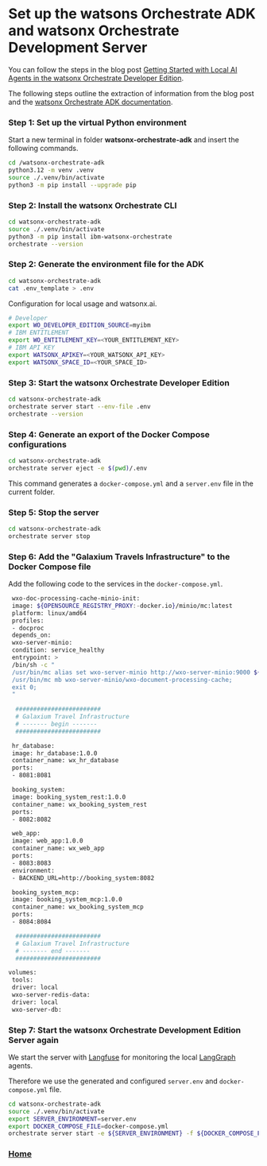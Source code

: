 # Set up the watsons Orchestrate ADK and watsonx Orchestrate Development Server

You can follow the steps in the blog post [Getting Started with Local AI Agents in the watsonx Orchestrate Developer Edition](https://suedbroecker.net/2025/06/25/getting-started-with-local-ai-agents-in-the-watsonx-orchestrate-developer-edition/).

The following steps outline the extraction of information from the blog post and the [watsonx Orchestrate ADK documentation](https://developer.watson-orchestrate.ibm.com/).

### Step 1: Set up the virtual Python environment

Start a new terminal in folder **watsonx-orchestrate-adk** and insert the following commands.

```sh
cd /watsonx-orchestrate-adk
python3.12 -m venv .venv
source ./.venv/bin/activate
python3 -m pip install --upgrade pip
```

### Step 2: Install the watsonx Orchestrate CLI

```sh
cd watsonx-orchestrate-adk
source ./.venv/bin/activate
python3 -m pip install ibm-watsonx-orchestrate
orchestrate --version
```

### Step 2: Generate the environment file for the ADK

```sh
cd watsonx-orchestrate-adk
cat .env_template > .env
```

Configuration for local usage and watsonx.ai.

```sh
# Developer
export WO_DEVELOPER_EDITION_SOURCE=myibm
# IBM ENTITLEMENT
export WO_ENTITLEMENT_KEY=<YOUR_ENTITLEMENT_KEY>
# IBM API KEY
export WATSONX_APIKEY=<YOUR_WATSONX_API_KEY>
export WATSONX_SPACE_ID=<YOUR_SPACE_ID>
```

### Step 3: Start the watsonx Orchestrate Developer Edition

```sh
cd watsonx-orchestrate-adk
orchestrate server start --env-file .env
orchestrate --version
```

### Step 4: Generate an export of the Docker Compose configurations

```sh
cd watsonx-orchestrate-adk
orchestrate server eject -e $(pwd)/.env
```

This command generates a `docker-compose.yml` and a `server.env` file in the current folder.

### Step 5: Stop the server

```sh
cd watsonx-orchestrate-adk
orchestrate server stop
```

### Step 6: Add the "Galaxium Travels Infrastructure" to the Docker Compose file

Add the following code to the services in the `docker-compose.yml`.

```sh
 wxo-doc-processing-cache-minio-init:
 image: ${OPENSOURCE_REGISTRY_PROXY:-docker.io}/minio/mc:latest
 platform: linux/amd64
 profiles:
 - docproc
 depends_on:
 wxo-server-minio:
 condition: service_healthy
 entrypoint: >
 /bin/sh -c "
 /usr/bin/mc alias set wxo-server-minio http://wxo-server-minio:9000 ${MINIO_ROOT_USER:-minioadmin} ${MINIO_ROOT_PASSWORD:-watsonxorchestrate};
 /usr/bin/mc mb wxo-server-minio/wxo-document-processing-cache;
 exit 0;
 "
  
  ########################
  # Galaxium Travel Infrastructure 
  # ------- begin -------
  ########################

 hr_database:
 image: hr_database:1.0.0
 container_name: wx_hr_database
 ports:
 - 8081:8081

 booking_system:
 image: booking_system_rest:1.0.0
 container_name: wx_booking_system_rest
 ports:
 - 8082:8082

 web_app:
 image: web_app:1.0.0
 container_name: wx_web_app
 ports:
 - 8083:8083
 environment:
 - BACKEND_URL=http://booking_system:8082

 booking_system_mcp:
 image: booking_system_mcp:1.0.0
 container_name: wx_booking_system_mcp
 ports:
 - 8084:8084

  ########################
  # Galaxium Travel Infrastructure 
  # ------- end -------
  ########################

volumes:
 tools:
 driver: local
 wxo-server-redis-data:
 driver: local
 wxo-server-db:
```

### Step 7: Start the watsonx Orchestrate Development Edition Server again

We start the server with [Langfuse](https://github.com/langfuse/langfuse) for monitoring the local [LangGraph](https://github.com/langchain-ai/langgraph) agents.

Therefore we use the generated and configured `server.env` and `docker-compose.yml` file.

```sh
cd watsonx-orchestrate-adk
source ./.venv/bin/activate
export SERVER_ENVIRONMENT=server.env
export DOCKER_COMPOSE_FILE=docker-compose.yml
orchestrate server start -e ${SERVER_ENVIRONMENT} -f ${DOCKER_COMPOSE_FILE}  --with-langfuse
```

### [Home](https://github.com/thomassuedbroecker/draft-galaxium-travels-mcp-compose-watsonx-orchestrate/blob/main/README.md)